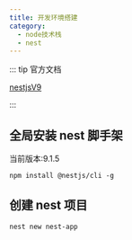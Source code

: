 ```yaml
---
title: 开发环境搭建
category:
  - node技术栈
  - nest
---
```


::: tip 官方文档

[nestjsV9](https://docs.nestjs.cn/9/introduction)

:::

## 全局安装 nest 脚手架

当前版本:9.1.5

```shell
npm install @nestjs/cli -g
```

## 创建 nest 项目

```shell
nest new nest-app
```
